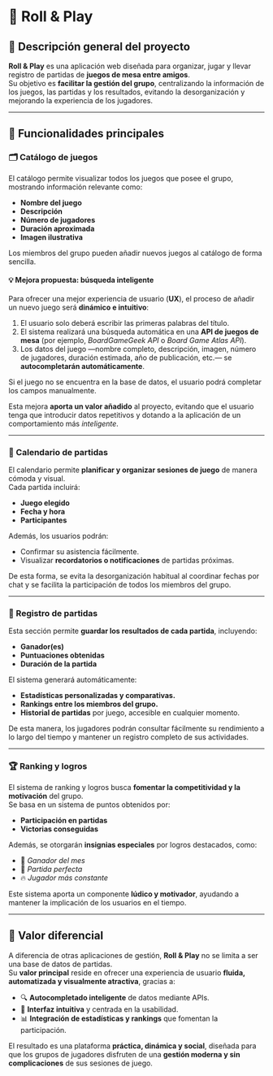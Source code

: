 # 🎲 Roll & Play

## 🧩 Descripción general del proyecto

**Roll & Play** es una aplicación web diseñada para organizar, jugar y llevar registro de partidas de **juegos de mesa entre amigos**.  
Su objetivo es **facilitar la gestión del grupo**, centralizando la información de los juegos, las partidas y los resultados, evitando la desorganización y mejorando la experiencia de los jugadores.

---

## 🚀 Funcionalidades principales

### 🗂️ Catálogo de juegos

El catálogo permite visualizar todos los juegos que posee el grupo, mostrando información relevante como:

- **Nombre del juego**
- **Descripción**
- **Número de jugadores**
- **Duración aproximada**
- **Imagen ilustrativa**

Los miembros del grupo pueden añadir nuevos juegos al catálogo de forma sencilla.

#### 💡 Mejora propuesta: búsqueda inteligente

Para ofrecer una mejor experiencia de usuario (**UX**), el proceso de añadir un nuevo juego será **dinámico e intuitivo**:

1. El usuario solo deberá escribir las primeras palabras del título.  
2. El sistema realizará una búsqueda automática en una **API de juegos de mesa** (por ejemplo, *BoardGameGeek API* o *Board Game Atlas API*).  
3. Los datos del juego —nombre completo, descripción, imagen, número de jugadores, duración estimada, año de publicación, etc.— se **autocompletarán automáticamente**.

Si el juego no se encuentra en la base de datos, el usuario podrá completar los campos manualmente.

Esta mejora **aporta un valor añadido** al proyecto, evitando que el usuario tenga que introducir datos repetitivos y dotando a la aplicación de un comportamiento más *inteligente*.

---

### 📅 Calendario de partidas

El calendario permite **planificar y organizar sesiones de juego** de manera cómoda y visual.  
Cada partida incluirá:

- **Juego elegido**
- **Fecha y hora**
- **Participantes**

Además, los usuarios podrán:

- Confirmar su asistencia fácilmente.  
- Visualizar **recordatorios o notificaciones** de partidas próximas.

De esta forma, se evita la desorganización habitual al coordinar fechas por chat y se facilita la participación de todos los miembros del grupo.

---

### 🧾 Registro de partidas

Esta sección permite **guardar los resultados de cada partida**, incluyendo:

- **Ganador(es)**
- **Puntuaciones obtenidas**
- **Duración de la partida**

El sistema generará automáticamente:

- **Estadísticas personalizadas y comparativas.**  
- **Rankings entre los miembros del grupo.**  
- **Historial de partidas** por juego, accesible en cualquier momento.

De esta manera, los jugadores podrán consultar fácilmente su rendimiento a lo largo del tiempo y mantener un registro completo de sus actividades.

---

### 🏆 Ranking y logros

El sistema de ranking y logros busca **fomentar la competitividad y la motivación** del grupo.  
Se basa en un sistema de puntos obtenidos por:

- **Participación en partidas**
- **Victorias conseguidas**

Además, se otorgarán **insignias especiales** por logros destacados, como:

- 🥇 *Ganador del mes*  
- 🧠 *Partida perfecta*  
- 🔥 *Jugador más constante*

Este sistema aporta un componente **lúdico y motivador**, ayudando a mantener la implicación de los usuarios en el tiempo.

---

## 💎 Valor diferencial

A diferencia de otras aplicaciones de gestión, **Roll & Play** no se limita a ser una base de datos de partidas.  
Su **valor principal** reside en ofrecer una experiencia de usuario **fluida, automatizada y visualmente atractiva**, gracias a:

- 🔍 **Autocompletado inteligente** de datos mediante APIs.  
- 🧭 **Interfaz intuitiva** y centrada en la usabilidad.  
- 📊 **Integración de estadísticas y rankings** que fomentan la participación.

El resultado es una plataforma **práctica, dinámica y social**, diseñada para que los grupos de jugadores disfruten de una **gestión moderna y sin complicaciones** de sus sesiones de juego.
